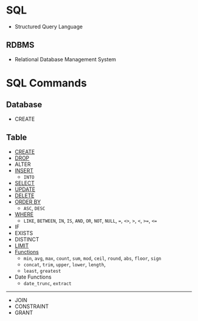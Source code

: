 # SQL
- Structured Query Language
## RDBMS
- Relational Database Management System

# SQL Commands
## Database
- CREATE
## Table
- [CREATE]() 
- [DROP]()
- ALTER
- [INSERT]() 
  - `INTO`
- [SELECT](commands/db_select.sql) 
- [UPDATE](commands/db_update.sql)
- [DELETE](commands/db_delete.sql)
- [ORDER BY](commands/db_order.sql)
  - `ASC`, `DESC`
- [WHERE](commands/db_where.sql)
  - `LIKE`, `BETWEEN`, `IN`, `IS`, `AND`, `OR`, `NOT`, `NULL`, `=`, `<>`, `>`, `<`, `>=`, `<=`
- IF
- EXISTS
- DISTINCT
- [LIMIT](commands/db_limit.sql)
- [Functions](commands/db_functions.sql)
  - `min`, `avg`, `max`, `count`, `sum`, `mod`, `ceil`, `round`, `abs`, `floor`, `sign`
  - `concat`, `trim`, `upper`, `lower`, `length`,
  - `least`, `greatest`
- Date Functions
  - `date_trunc`, `extract`
___
- JOIN
- CONSTRAINT
- GRANT